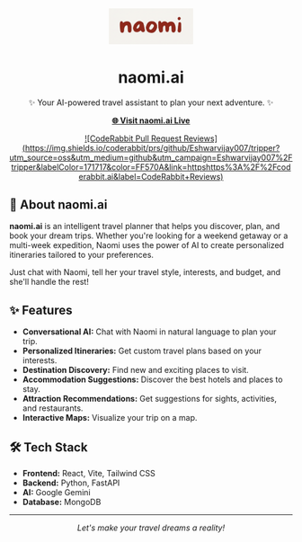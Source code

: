 <div align="center">
  <img src="https://raw.githubusercontent.com/Eshwarvijay007/tripper/main/tripplanner/src/assets/logos/logo.png" alt="naomi.ai logo" width="150">
  <h1>naomi.ai</h1>
  <p>✨ Your AI-powered travel assistant to plan your next adventure. ✨</p>
  <p>
    <a href="https://noami-ai-248534326141.asia-south1.run.app"><strong>🌐 Visit naomi.ai Live</strong></a>
  </p>
  <a href="https://coderabbit.ai">
    ![CodeRabbit Pull Request Reviews](https://img.shields.io/coderabbit/prs/github/Eshwarvijay007/tripper?utm_source=oss&utm_medium=github&utm_campaign=Eshwarvijay007%2Ftripper&labelColor=171717&color=FF570A&link=httpshttps%3A%2F%2Fcoderabbit.ai&label=CodeRabbit+Reviews)
  </a>
</div>

## 🚀 About naomi.ai

**naomi.ai** is an intelligent travel planner that helps you discover, plan, and book your dream trips. Whether you're looking for a weekend getaway or a multi-week expedition, Naomi uses the power of AI to create personalized itineraries tailored to your preferences.

Just chat with Naomi, tell her your travel style, interests, and budget, and she'll handle the rest!

## ✨ Features

*   **Conversational AI:** Chat with Naomi in natural language to plan your trip.
*   **Personalized Itineraries:** Get custom travel plans based on your interests.
*   **Destination Discovery:** Find new and exciting places to visit.
*   **Accommodation Suggestions:** Discover the best hotels and places to stay.
*   **Attraction Recommendations:** Get suggestions for sights, activities, and restaurants.
*   **Interactive Maps:** Visualize your trip on a map.

## 🛠️ Tech Stack

*   **Frontend:** React, Vite, Tailwind CSS
*   **Backend:** Python, FastAPI
*   **AI:** Google Gemini
*   **Database:** MongoDB

---

<p align="center">
  <em>Let's make your travel dreams a reality!</em>
</p>
